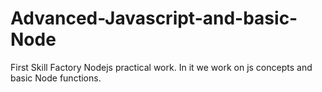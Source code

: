 # Advanced-Javascript-and-basic-Node
First Skill Factory Nodejs practical work. In it we work on js concepts and basic Node functions. 
